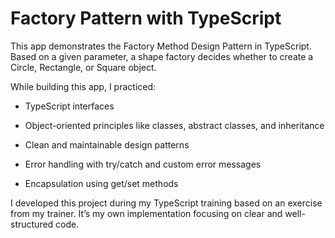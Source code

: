 # Factory Pattern with TypeScript

This app demonstrates the Factory Method Design Pattern in TypeScript. Based on a given parameter, a shape factory decides whether to create a Circle, Rectangle, or Square object.

While building this app, I practiced:

- TypeScript interfaces

- Object-oriented principles like classes, abstract classes, and inheritance

- Clean and maintainable design patterns

- Error handling with try/catch and custom error messages

- Encapsulation using get/set methods

I developed this project during my TypeScript training based on an exercise from my trainer. It’s my own implementation focusing on clear and well-structured code.

